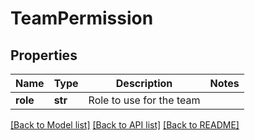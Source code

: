 # TeamPermission

## Properties
Name | Type | Description | Notes
------------ | ------------- | ------------- | -------------
**role** | **str** | Role to use for the team | 

[[Back to Model list]](../README.md#documentation-for-models) [[Back to API list]](../README.md#documentation-for-api-endpoints) [[Back to README]](../README.md)

